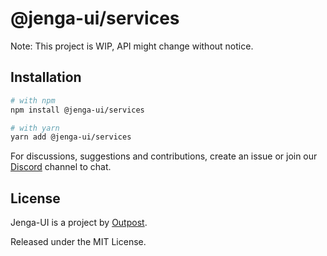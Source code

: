 # @jenga-ui/services

Note: This project is WIP, API might change without notice.

## Installation

```sh
# with npm
npm install @jenga-ui/services

# with yarn
yarn add @jenga-ui/services
```

For discussions, suggestions and contributions, create an issue or join our [Discord](https://discord.gg/sHnHPnAPZj) channel to chat.

## License

Jenga-UI is a project by [Outpost](https://outpost.run).

Released under the MIT License.

